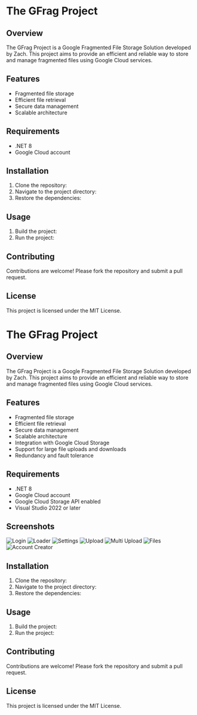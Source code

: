 # The GFrag Project

## Overview
The GFrag Project is a Google Fragmented File Storage Solution developed by Zach. This project aims to provide an efficient and reliable way to store and manage fragmented files using Google Cloud services.

## Features
- Fragmented file storage
- Efficient file retrieval
- Secure data management
- Scalable architecture

## Requirements
- .NET 8
- Google Cloud account

## Installation
1. Clone the repository:
2. Navigate to the project directory:
3. Restore the dependencies:
## Usage
1. Build the project:
2. Run the project:
## Contributing
Contributions are welcome! Please fork the repository and submit a pull request.

## License
This project is licensed under the MIT License.
# The GFrag Project  

## Overview  
The GFrag Project is a Google Fragmented File Storage Solution developed by Zach. This project aims to provide an efficient and reliable way to store and manage fragmented files using Google Cloud services.  

## Features  
- Fragmented file storage  
- Efficient file retrieval  
- Secure data management  
- Scalable architecture  
- Integration with Google Cloud Storage  
- Support for large file uploads and downloads  
- Redundancy and fault tolerance  

## Requirements  
- .NET 8  
- Google Cloud account  
- Google Cloud Storage API enabled  
- Visual Studio 2022 or later  

## Screenshots
![Login](https://i.imgur.com/1yoXiA1.png)
![Loader](https://i.imgur.com/BcxDcmS.png)
![Settings](https://i.imgur.com/sIW4Zqw.png)
![Upload](https://i.imgur.com/leq9M4Z.png)
![Multi Upload](https://i.imgur.com/MPaSfvS.png)
![Files](https://i.imgur.com/ZDJYfdL.png)
![Account Creator](https://i.imgur.com/HgfYfTY.png)


## Installation  
1. Clone the repository:
2. Navigate to the project directory:
3. Restore the dependencies:
## Usage  
1. Build the project:
2. Run the project:
## Contributing  
Contributions are welcome! Please fork the repository and submit a pull request.  

## License  
This project is licensed under the MIT License.
